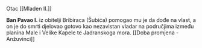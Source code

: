 Otac [[Mladen II.]]

**Ban Pavao I.** iz obitelji Bribiraca (Šubića) pomogao mu je da dođe na vlast, a on je do smrti djelovao gotovo kao nezavistan vladar na područjima između planina Male i Velike Kapele te Jadranskoga mora.
[[Doba promjena - Anžuvinci]]
